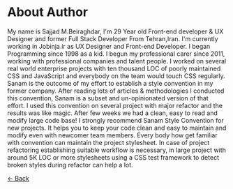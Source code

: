 # About Author
My name is Sajjad M.Beiraghdar, I'm 29 Year old Front-end developer & UX Designer 
and former Full Stack Developer From Tehran,Iran.
I'm currently working in Jobinja.ir as UX Designer and Front-end Developer.
I began Programming since 1998 as a kid. I begun my professional carer since 2011,
working with professional companies and talent people. I worked on several real world enterprise projects
with ten thousand LOC of poorly maintained CSS and JavaScript and everybody on the team would touch CSS regularly.
Sanam is the outcome of my effort to establish a style convention in my former company.
After reading lots of articles & methodologies I conducted this convention,
Sanam is a subset and un-opinionated version of that effort.
I used this convention on several project with major refactor and the results was like magic. 
After few weeks we had a clean, easy to read and modify large code base!
I strongly recommend Sanam Style Convention for new projects. It helps you to keep your code clean 
and easy to maintain and modify even with newcomer team members. Every body how get familiar with convention
can maintain the project stylesheet. In case of project refactoring establishing suitable workflow
is necessary, in large project with around 5K LOC or more stylesheets using a CSS test framework to
detect broken styles during refactor can help a lot.

[<- Back](../README.md)
